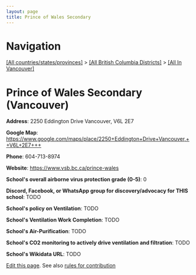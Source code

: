 ```yaml
---
layout: page
title: Prince of Wales Secondary
---
```

# Navigation

[[All countries/states/provinces]](../../..) > [[All British Columbia Districts]](../..) > [[All In Vancouver]](..)

# Prince of Wales Secondary (Vancouver)

**Address**: 2250 Eddington Drive Vancouver,  V6L 2E7

**Google Map**: <https://www.google.com/maps/place/2250+Eddington+Drive+Vancouver,++V6L+2E7+++>

**Phone**: 604-713-8974

**Website**: <https://www.vsb.bc.ca/prince-wales>

**School's overall airborne virus protection grade (0-5)**: 0

**Discord, Facebook, or WhatsApp group for discovery/advocacy for THIS school**: TODO

**School's policy on Ventilation**: TODO

**School's Ventilation Work Completion**: TODO

**School's Air-Purification**: TODO

**School's CO2 monitoring to actively drive ventilation and filtration**: TODO

**School's Wikidata URL**: TODO


[Edit this page](https://github.com/ventilate-schools/BC/edit/main/./Vancouver/Prince_of_Wales_Secondary.md). See also [rules for contribution](../../../contribution-rules/)